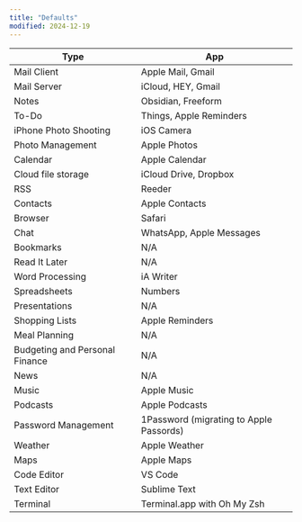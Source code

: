 ```yaml
---
title: "Defaults"
modified: 2024-12-19
---
```


| Type | App |
| ---- | --- |
| Mail Client | Apple Mail, Gmail |
| Mail Server                    | iCloud, HEY, Gmail                               |
| Notes                          | Obsidian, Freeform                               |
| To-Do                          | Things, Apple Reminders                          |
| iPhone Photo Shooting          | iOS Camera                                       |
| Photo Management               | Apple Photos                                     |
| Calendar                       | Apple Calendar                                   |
| Cloud file storage             | iCloud Drive, Dropbox                            |
| RSS                            | Reeder                                           |
| Contacts                       | Apple Contacts                                   |
| Browser                        | Safari                                           |
| Chat                           | WhatsApp, Apple Messages                         |
| Bookmarks                      | N/A                                              |
| Read It Later                  | N/A                                              |
| Word Processing                | iA Writer                                        |
| Spreadsheets                   | Numbers                                          |
| Presentations                  | N/A                                              |
| Shopping Lists                 | Apple Reminders                                  |
| Meal Planning                  | N/A                                              |
| Budgeting and Personal Finance | N/A                                              |
| News                           | N/A                                              |
| Music                          | Apple Music                                      |
| Podcasts                       | Apple Podcasts                                   |
| Password Management            | 1Password (migrating to Apple Passords)                                        |
| Weather                        | Apple Weather                                    |
| Maps                           | Apple Maps                                       |
| Code Editor                    | VS Code                                          |
| Text Editor                    | Sublime Text                                     |
| Terminal                       | Terminal.app with Oh My Zsh |
